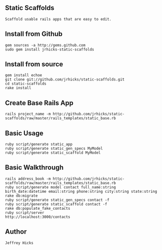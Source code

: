 ## Static Scaffolds

    Scaffold usable rails apps that are easy to edit.

## Install from Github

    gem sources -a http://gems.github.com
    sudo gem install jrhicks-static-scaffolds

## Install from source

    gem install echoe
    git clone git://github.com/jrhicks/static-scaffolds.git
    cd static-scaffolds
    rake install

## Create Base Rails App

    rails project_name -m http://github.com/jrhicks/static-scaffolds/raw/master/rails_templates/static_base.rb

## Basic Usage

    ruby script/generate static_app
    ruby script/generate static_gen_specs MyModel
    ruby script/generate static_scaffold MyModel

## Basic Walkthrough

    rails address_book -m http://github.com/jrhicks/static-scaffolds/raw/master/rails_templates/static_base.rb
    ruby script/generate model contact full_name:string birth_date:datetime email:string phone:string city:string state:string
    rake db:migrate
    ruby script/generate static_gen_specs contact -f
    ruby script/generate static_scaffold contact -f
    rake db:populate_fake_contacts
    ruby script/server
    http://localhost:3000/contacts

## Author

    Jeffrey Hicks

